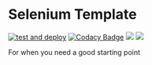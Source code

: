# Selenium Template

[![test and deploy](https://github.com/nicklasbekkevold/selenium-template/actions/workflows/pipeline.yml/badge.svg)](https://github.com/nicklasbekkevold/selenium-template/actions/workflows/pipeline.yml)
[![Codacy Badge](https://app.codacy.com/project/badge/Grade/d824654e9b5a477e837eda6f58ee4e54)](https://www.codacy.com/gh/nicklasbekkevold/selenium-template/dashboard?utm_source=github.com&amp;utm_medium=referral&amp;utm_content=nicklasbekkevold/selenium-template&amp;utm_campaign=Badge_Grade)
![](https://img.shields.io/github/license/nicklasbekkevold/selenium-template)
![](https://img.shields.io/github/issues/nicklasbekkevold/selenium-template)

For when you need a good starting point
